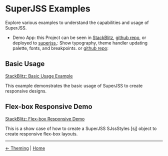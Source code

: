 # SuperJSS Examples

Explore various examples to understand the capabilities and usage of SuperJSS.

- Demo App: this Project can be seen in [StackBlitz](https://stackblitz.com/edit/angular-ivy-atzazr?file=src%2Fapp%2Fapp.component.ts),
  [github repo](https://github.com/rsantoyo-dev/super-jss/tree/master/projects/super-jss-demo/src), or deployed to [superjss](https://superjss.netlify.app/),:
  Show typography, theme handler updating palette, fonts, and breakpoints. or [github repo](https://github.com/rsantoyo-dev/super-jss/tree/master/projects/super-jss-demo/src):


## Basic Usage

[StackBlitz: Basic Usage Example](https://stackblitz.com/edit/angular-ivy-vewzoz?file=src%2Fapp%2Fapp.component.html)

This example demonstrates the basic usage of SuperJSS to create responsive designs.

## Flex-box Responsive Demo

[StackBlitz: Flex-box Responsive Demo](https://angular-ivy-ieshja.stackblitz.io)

This is a show case of how to create a SuperJSS SJssStyles [sj] object to create responsive flex-box layouts.

---

[← Theming](theming.md) | [Home](index.md) 
